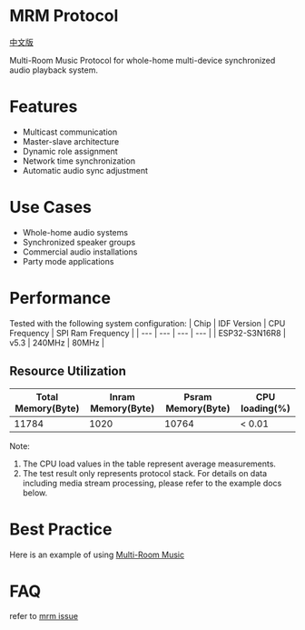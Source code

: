 # MRM Protocol
[中文版](../zh_CN/MRM_README_CN.md)

Multi-Room Music Protocol for whole-home multi-device synchronized audio playback system.

# Features

- Multicast communication
- Master-slave architecture
- Dynamic role assignment
- Network time synchronization
- Automatic audio sync adjustment

# Use Cases

- Whole-home audio systems
- Synchronized speaker groups
- Commercial audio installations
- Party mode applications

# Performance

Tested with the following system configuration:
|      Chip      | IDF Version  | CPU Frequency | SPI Ram Frequency |
|       ---      |      ---     |      ---      |        ---        |
|  ESP32-S3N16R8 |      v5.3    |     240MHz    |       80MHz       |

## Resource Utilization

| Total Memory(Byte)| Inram Memory(Byte) | Psram Memory(Byte) | CPU loading(%) |
|        ---        |         ---        |         ---        |       ---      |
|       11784       |         1020       |        10764       |     < 0.01     |

Note:
1) The CPU load values in the table represent average measurements.
2) The test result only represents protocol stack. For details on data including media stream processing, please refer to the example docs below.

# Best Practice

Here is an example of using [Multi-Room Music](https://github.com/espressif/esp-adf/tree/master/examples/advanced_examples/multi-room)

# FAQ

refer to [mrm issue](https://github.com/espressif/esp-adf/issues?q=is%3Aissue%20mrm)
